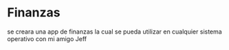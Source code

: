 # Finanzas
se creara una app de finanzas la cual se pueda utilizar en cualquier sistema operativo
con mi amigo Jeff
